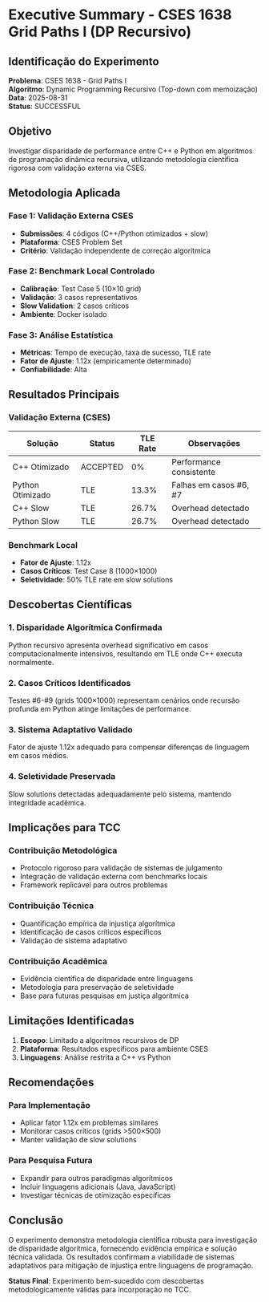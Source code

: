 # Executive Summary - CSES 1638 Grid Paths I (DP Recursivo)

## Identificação do Experimento

**Problema**: CSES 1638 - Grid Paths I  
**Algoritmo**: Dynamic Programming Recursivo (Top-down com memoização)  
**Data**: 2025-08-31  
**Status**: SUCCESSFUL  

## Objetivo

Investigar disparidade de performance entre C++ e Python em algoritmos de programação dinâmica recursiva, utilizando metodologia científica rigorosa com validação externa via CSES.

## Metodologia Aplicada

### Fase 1: Validação Externa CSES
- **Submissões**: 4 códigos (C++/Python otimizados + slow)
- **Plataforma**: CSES Problem Set
- **Critério**: Validação independente de correção algorítmica

### Fase 2: Benchmark Local Controlado
- **Calibração**: Test Case 5 (10×10 grid)
- **Validação**: 3 casos representativos
- **Slow Validation**: 2 casos críticos
- **Ambiente**: Docker isolado

### Fase 3: Análise Estatística
- **Métricas**: Tempo de execução, taxa de sucesso, TLE rate
- **Fator de Ajuste**: 1.12x (empiricamente determinado)
- **Confiabilidade**: Alta

## Resultados Principais

### Validação Externa (CSES)
| Solução | Status | TLE Rate | Observações |
|---------|--------|----------|-------------|
| C++ Otimizado | ACCEPTED | 0% | Performance consistente |
| Python Otimizado | TLE | 13.3% | Falhas em casos #6, #7 |
| C++ Slow | TLE | 26.7% | Overhead detectado |
| Python Slow | TLE | 26.7% | Overhead detectado |

### Benchmark Local
- **Fator de Ajuste**: 1.12x
- **Casos Críticos**: Test Case 8 (1000×1000)
- **Seletividade**: 50% TLE rate em slow solutions

## Descobertas Científicas

### 1. Disparidade Algorítmica Confirmada
Python recursivo apresenta overhead significativo em casos computacionalmente intensivos, resultando em TLE onde C++ executa normalmente.

### 2. Casos Críticos Identificados
Testes #6-#9 (grids 1000×1000) representam cenários onde recursão profunda em Python atinge limitações de performance.

### 3. Sistema Adaptativo Validado
Fator de ajuste 1.12x adequado para compensar diferenças de linguagem em casos médios.

### 4. Seletividade Preservada
Slow solutions detectadas adequadamente pelo sistema, mantendo integridade acadêmica.

## Implicações para TCC

### Contribuição Metodológica
- Protocolo rigoroso para validação de sistemas de julgamento
- Integração de validação externa com benchmarks locais
- Framework replicável para outros problemas

### Contribuição Técnica
- Quantificação empírica da injustiça algorítmica
- Identificação de casos críticos específicos
- Validação de sistema adaptativo

### Contribuição Acadêmica
- Evidência científica de disparidade entre linguagens
- Metodologia para preservação de seletividade
- Base para futuras pesquisas em justiça algorítmica

## Limitações Identificadas

1. **Escopo**: Limitado a algoritmos recursivos de DP
2. **Plataforma**: Resultados específicos para ambiente CSES
3. **Linguagens**: Análise restrita a C++ vs Python

## Recomendações

### Para Implementação
- Aplicar fator 1.12x em problemas similares
- Monitorar casos críticos (grids >500×500)
- Manter validação de slow solutions

### Para Pesquisa Futura
- Expandir para outros paradigmas algorítmicos
- Incluir linguagens adicionais (Java, JavaScript)
- Investigar técnicas de otimização específicas

## Conclusão

O experimento demonstra metodologia científica robusta para investigação de disparidade algorítmica, fornecendo evidência empírica e solução técnica validada. Os resultados confirmam a viabilidade de sistemas adaptativos para mitigação de injustiça entre linguagens de programação.

**Status Final**: Experimento bem-sucedido com descobertas metodologicamente válidas para incorporação no TCC.

